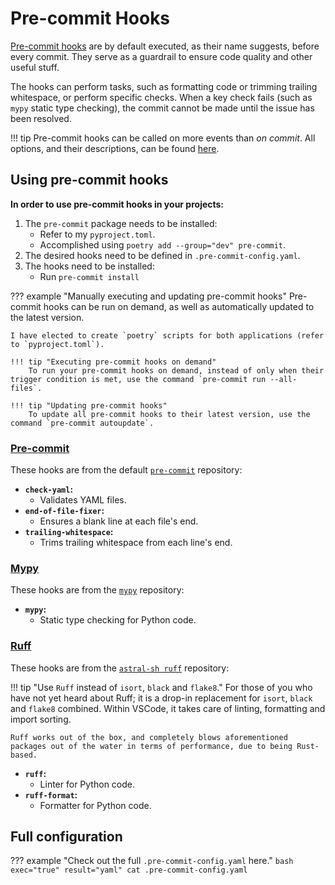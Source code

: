# Pre-commit Hooks

[Pre-commit hooks](https://pre-commit.com/) are by default executed, as their name suggests, before every commit. They serve as a guardrail to ensure code quality and other useful stuff.

The hooks can perform tasks, such as formatting code or trimming trailing whitespace, or perform specific checks. When a key check fails (such as `mypy` static type checking), the commit cannot be made until the issue has been resolved.

!!! tip
    Pre-commit hooks can be called on more events than *on commit*. All options, and their descriptions, can be found [here](https://pre-commit.com/#supported-git-hooks).

## Using pre-commit hooks

**In order to use pre-commit hooks in your projects:**

1. The `pre-commit` package needs to be installed:
      + Refer to my `pyproject.toml`.
      + Accomplished using `poetry add --group="dev" pre-commit`.
2. The desired hooks need to be defined in `.pre-commit-config.yaml`.
3. The hooks need to be installed:
     + Run `pre-commit install`

??? example "Manually executing and updating pre-commit hooks"
    Pre-commit hooks can be run on demand, as well as automatically updated to the latest version.

    I have elected to create `poetry` scripts for both applications (refer to `pyproject.toml`).

    !!! tip "Executing pre-commit hooks on demand"
        To run your pre-commit hooks on demand, instead of only when their trigger condition is met, use the command `pre-commit run --all-files`.

    !!! tip "Updating pre-commit hooks"
        To update all pre-commit hooks to their latest version, use the command `pre-commit autoupdate`.

### [Pre-commit](https://github.com/pre-commit)

These hooks are from the default [`pre-commit`](https://github.com/pre-commit/pre-commit-hooks) repository:

+ **`check-yaml`:**
    + Validates YAML files.
+ **`end-of-file-fixer`:**
    + Ensures a blank line at each file's end.
+ **`trailing-whitespace`:**
    + Trims trailing whitespace from each line's end.

### [Mypy](https://mypy-lang.org/)

These hooks are from the [`mypy`](https://github.com/pre-commit/mirrors-mypy) repository:

+ **`mypy`:**
    + Static type checking for Python code.

### [Ruff](https://docs.astral.sh/ruff/)

These hooks are from the [`astral-sh ruff`](https://github.com/astral-sh/ruff-pre-commit) repository:

!!! tip "Use `Ruff` instead of `isort`, `black` and `flake8`."
    For those of you who have not yet heard about Ruff; it is a drop-in replacement for `isort`, `black` and `flake8` combined. Within VSCode, it takes care of linting, formatting and import sorting.

    Ruff works out of the box, and completely blows aforementioned packages out of the water in terms of performance, due to being Rust-based.

+ **`ruff`:**
    + Linter for Python code.
+ **`ruff-format`:**
    + Formatter for Python code.

## Full configuration

??? example "Check out the full `.pre-commit-config.yaml` here."
    ```bash exec="true" result="yaml"
    cat .pre-commit-config.yaml
    ```
